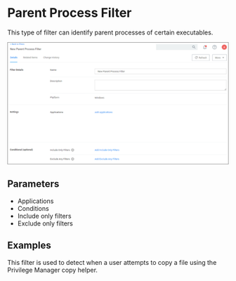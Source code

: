 [title]: # (Parent Process Filter)
[tags]: # (filter types)
[priority]: # (2)
# Parent Process Filter

This type of filter can identify parent processes of certain executables.

![Parent Process filter](images/parent_process.png)

## Parameters

* Applications
* Conditions
* Include only filters
* Exclude only filters

## Examples

This filter is used to detect when a user attempts to copy a file using the Privilege Manager copy helper.
